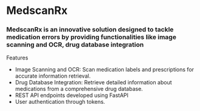 # MedscanRx
### MedscanRx is an innovative solution designed to tackle medication errors by providing functionalities like image scanning and OCR, drug database integration

Features
* Image Scanning and OCR: Scan medication labels and prescriptions for accurate information retrieval.
* Drug Database Integration: Retrieve detailed information about medications from a comprehensive drug database.
* REST API endpoints developed using FastAPI
* User authentication through tokens.
